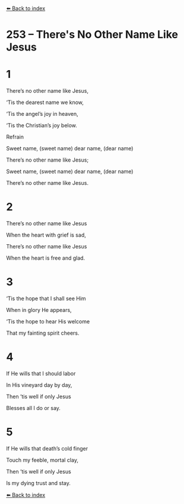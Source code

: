 [⬅️ Back to index](../README.md)

# 253 – There's No Other Name Like Jesus





# 1

There’s no other name like Jesus,

‘Tis the dearest name we know,

‘Tis the angel’s joy in heaven,

‘Tis the Christian’s joy below.



Refrain

Sweet name, (sweet name) dear name, (dear name)

There’s no other name like Jesus;

Sweet name, (sweet name) dear name, (dear name)

There’s no other name like Jesus.



# 2

There’s no other name like Jesus

When the heart with grief is sad,

There’s no other name like Jesus

When the heart is free and glad.



# 3

‘Tis the hope that I shall see Him

When in glory He appears,

‘Tis the hope to hear His welcome

That my fainting spirit cheers.



# 4

If He wills that I should labor

In His vineyard day by day,

Then ’tis well if only Jesus

Blesses all I do or say.



# 5

If He wills that death’s cold finger

Touch my feeble, mortal clay,

Then ’tis well if only Jesus

Is my dying trust and stay.

[⬅️ Back to index](../README.md)
